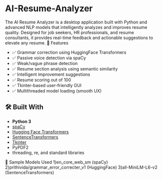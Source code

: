 # AI-Resume-Analyzer
The AI Resume Analyzer is a desktop application built with Python and advanced NLP models that intelligently analyzes and improves resume quality. Designed for job seekers, HR professionals, and resume consultants, it provides real-time feedback and actionable suggestions to elevate any resume.
🚀 Features
- ✅ Grammar correction using HuggingFace Transformers
- ✅ Passive voice detection via spaCy
- ✅ Weak/vague phrase detection
- ✅ Resume section analysis using semantic similarity
- ✅ Intelligent improvement suggestions
- ✅ Resume scoring out of 100
- ✅ Tkinter-based user-friendly GUI
- ✅ Multithreaded model loading (smooth UX)
## 🛠️ Built With
- **Python 3**
- [spaCy](https://spacy.io/)
- [Hugging Face Transformers](https://huggingface.co/)
- [SentenceTransformers](https://www.sbert.net/)
- [Tkinter](https://docs.python.org/3/library/tkinter.html)
- PyPDF2
- threading, re, and standard libraries

🧪 Sample Models Used
    1)en_core_web_sm (spaCy)
    2)prithivida/grammar_error_correcter_v1 (HuggingFace)
    3)all-MiniLM-L6-v2 (SentenceTransformers)
